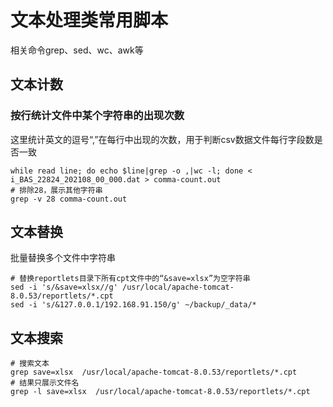 # 文本处理类常用脚本

相关命令grep、sed、wc、awk等

## 文本计数

### 按行统计文件中某个字符串的出现次数

这里统计英文的逗号“,”在每行中出现的次数，用于判断csv数据文件每行字段数是否一致

```shell
while read line; do echo $line|grep -o ,|wc -l; done < i_BAS_22824_202108_00_000.dat > comma-count.out
# 排除28，展示其他字符串
grep -v 28 comma-count.out
```

## 文本替换

批量替换多个文件中字符串

```shell
# 替换reportlets目录下所有cpt文件中的“&save=xlsx”为空字符串
sed -i 's/&save=xlsx//g' /usr/local/apache-tomcat-8.0.53/reportlets/*.cpt
sed -i 's/&127.0.0.1/192.168.91.150/g' ~/backup/_data/*
```

## 文本搜索

```shell
# 搜索文本
grep save=xlsx  /usr/local/apache-tomcat-8.0.53/reportlets/*.cpt
# 结果只展示文件名
grep -l save=xlsx  /usr/local/apache-tomcat-8.0.53/reportlets/*.cpt
```
